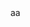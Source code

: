 <!DOCTYPE html>
<html>
<head>
    <meta charset="UTF-8">
    <title>Webpack App</title>
<body>
aa
<div class="container">
    <div class="carousel" id="carousel-container"></div>
</div>
<div class="social-container container">
    <div class="carousel" id="carousel-social"></div>
</div>

</body>
</html>